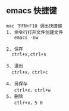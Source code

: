 ## emacs 快捷键
     
    mac 下FN+F10 调出快捷键
    1. 命令行打开文件创建文件
       emacs -nw  
       
    2. 保存
      ctrl+x,ctrl+s 
      
    3. 退出
      ctrl+x，ctrl+c 
    
    4. 另保存
       ctrl+x，ctrl+w   
    5. 删除
       ctlr+x，5 0 
       
      
          
   
